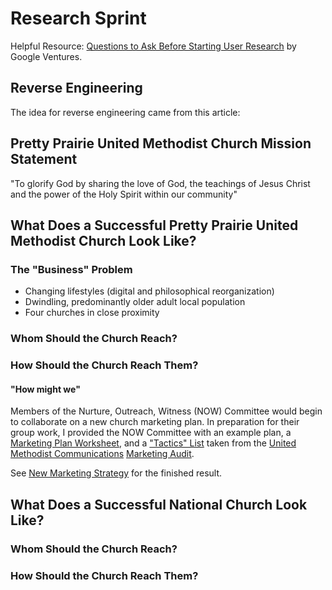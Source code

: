 # Research Sprint

Helpful Resource: [Questions to Ask Before Starting User Research](http://www.gv.com/lib/questions-to-ask-before-starting-user-research) by Google Ventures.

## Reverse Engineering

The idea for reverse engineering came from this article:

## Pretty Prairie United Methodist Church Mission Statement

"To glorify God by sharing the love of God, the teachings of Jesus Christ and the power of the Holy Spirit within our community"

## What Does a Successful Pretty Prairie United Methodist Church Look Like?

### The "Business" Problem

* Changing lifestyles (digital and philosophical reorganization)
* Dwindling, predominantly older adult local population 
* Four churches in close proximity

### Whom Should the Church Reach?

### How Should the Church Reach Them?

#### "How might we"

Members of the Nurture, Outreach, Witness (NOW) Committee would begin to collaborate on a new church marketing plan. In preparation for their group work, I provided the NOW Committee with an example plan, a [Marketing Plan Worksheet](http://s3.amazonaws.com/Website_Properties_UGC/market-your-church/documents/UMCOM_YOUR_MARKETING_PLAN_WORKSHEET.PDF), and a ["Tactics" List](http://s3.amazonaws.com/Website_Properties_UGC/market-your-church/documents/STEP_4_IMPLEMENTATION_HOMEWORK.PDF) taken from the [United Methodist Communications](http://www.umcom.org) [Marketing Audit](http://www.umcom.org/learn/market-your-church-getting-started). 

See [New Marketing Strategy](new_marketing_strategy.md) for the finished result. 

## What Does a Successful National Church Look Like?

### Whom Should the Church Reach?

### How Should the Church Reach Them?














